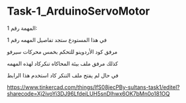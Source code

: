 # Task-1_ArduinoServoMotor
المهمة رقم 1:

في هذا المستودع ستجد تفاصيل المهمه رقم 1

مرفق كود الأردوينو للتحكم بخمس محركات سيرفو 

كذلك مرفق ملف بيئة المحاكاه تنكركاد لهذه المهمه

في حال لم يفتح ملف التنكر كاد استخدم هذا الرابط

https://www.tinkercad.com/things/lfS08jecPBy-sultans-task1/editel?sharecode=Xj2ivoYi3DJ96LfdeiLUH5snDlhwx6OK7bMn0o181OQ
